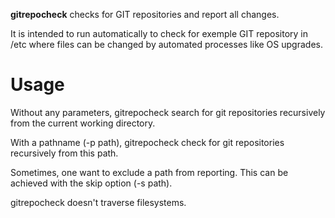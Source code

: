 **gitrepocheck** checks for GIT repositories and report all changes.

It is intended to run automatically to check for exemple GIT repository in /etc
where files can be changed by automated processes like OS upgrades.

# Usage

Without any parameters, gitrepocheck search for git repositories recursively
from the current working directory.

With a pathname (-p path), gitrepocheck check for git repositories recursively
from this path.

Sometimes, one want to exclude a path from reporting. This can be achieved with
the skip option (-s path).

gitrepocheck doesn't traverse filesystems.

